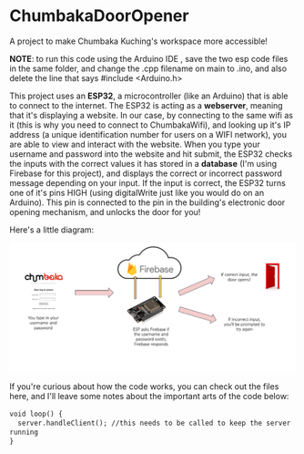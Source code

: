 # ChumbakaDoorOpener
A project to make Chumbaka Kuching's workspace more accessible!

**NOTE**: to run this code using the Arduino IDE , save the two esp code files in the same folder, and change the .cpp filename on main to .ino, and also delete the line that says #include <Arduino.h>

This project uses an **ESP32**, a microcontroller (like an Arduino) that is able to connect to the internet.  The ESP32 is acting as a **webserver**, meaning that it's displaying a website.  In our case, by connecting to the same wifi as it (this is why you need to connect to ChumbakaWifi), and looking up it's IP address (a unique identification number for users on a WIFI network), you are able to view and interact with the website.  When you type your username and password into the website and hit submit, the ESP32 checks the inputs with the correct values it has stored in a **database** (I'm using Firebase for this project), and displays the correct or incorrect password message depending on your input.  If the input is correct, the ESP32 turns one of it's pins HIGH (using digitalWrite just like you would do on an Arduino).  This pin is connected to the pin in the building's electronic door opening mechanism, and unlocks the door for you!

Here's a little diagram:

![alt text](diagram.png)

If you're curious about how the code works, you can check out the files here, and I'll leave some notes about the important arts of the code below:
```
void loop() {
  server.handleClient(); //this needs to be called to keep the server running
}
```
